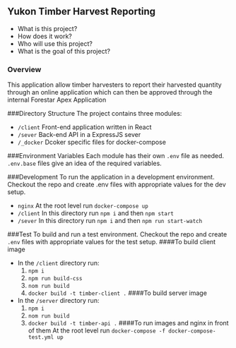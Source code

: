 
## Yukon Timber Harvest Reporting 

- What is this project?
- How does it work?
- Who will use this project?
- What is the goal of this project?

### Overview

This application allow timber harvesters to report their harvested quantity 
through an online application which can then be approved through the internal 
Forestar Apex Application

###Directory Structure
The project contains three modules:
- `/client` Front-end application written in React
- `/sever` Back-end API in a ExpressJS sever
- `/_docker` Dcoker specific files for docker-compose

###Environment Variables
Each module has their own `.env` file as needed. `.env.base` files give an idea of the required variables.

###Development
To run the application in a development environment. 
Checkout the repo and create .env files with appropriate values for the dev setup. 
- `nginx` At the root level run `docker-compose up`
- `/client` In this directory run `npm i` and then `npm start`
- `/sever` In this directory run `npm i` and then `npm run start-watch`

###Test
To build and run a test environment. Checkout the repo and create `.env` files with appropriate values for the test setup.
####To build client image
- In the `/client` directory run:
  1. `npm i`
  2. `npm run build-css`
  3. `nom run build`
  4. `docker build -t timber-client .`
####To build server image
- In the `/server` directory run:
    1. `npm i`
    3. `nom run build`
    4. `docker build -t timber-api .`
####To run images and nginx in front of them
At the root level run `docker-compose -f docker-compose-test.yml up`

